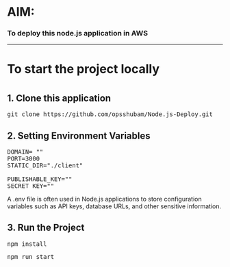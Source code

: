 <h1>AIM:</h1> <h3>To deploy this node.js application in AWS</h3>

<hr>

<h1>To start the project locally<h1/>
<h2>1. Clone this application</h2>

<pre>git clone https://github.com/opsshubam/Node.js-Deploy.git </pre>

<h2>2. Setting Environment Variables</h2>

<pre>DOMAIN= ""
PORT=3000
STATIC_DIR="./client"

PUBLISHABLE_KEY=""
SECRET_KEY=""
</pre>

A .env file is often used in Node.js applications to store configuration variables such as API keys, database URLs, and other sensitive information.

<h2>3. Run the Project</h2>
<pre>npm install</pre>
<pre>npm run start</pre>






